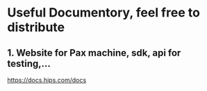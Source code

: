# Useful Documentory, feel free to distribute

## 1. Website for Pax machine, sdk, api for testing,...
https://docs.hips.com/docs
